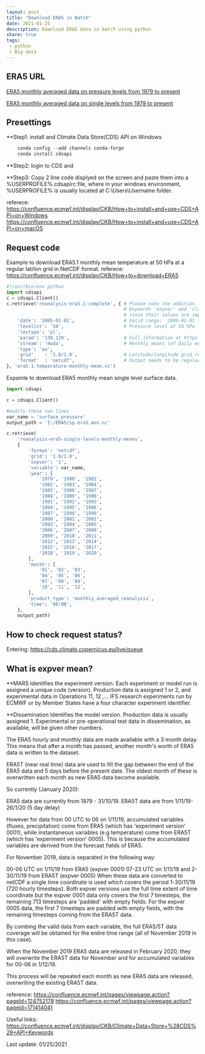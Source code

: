 ```yaml
---
layout: post
title: "Download ERA5 in Batch"
date: 2021-01-25
description: Download ERA5 data in batch using python
share: true
tags:
 - python
 - Big data
---
```


## ERA5 URL
[ERA5 monthly averaged data on pressure levels from 1979 to present](https://cds.climate.copernicus.eu/cdsapp#!/dataset/reanalysis-era5-pressure-levels-monthly-means?tab=form)

[ERA5 monthly averaged data on single levels from 1979 to present](https://cds.climate.copernicus.eu/cdsapp#!/dataset/reanalysis-era5-single-levels-monthly-means?tab=form)

## Presettings
**Step1: install and  Climate Data Store(CDS) API on Windows
```powershell
    conda config --add channels conda-forge
    conda install cdsapi
```    

**Step2: 
login to CDS and 

**Step3: 
Copy 2 line code displyed on the screen and paste them into a  %USERPROFILE%\.cdsapirc file, where in your windows environment, %USERPROFILE% is usually located at C:\Users\Username folder.

referece:
https://confluence.ecmwf.int/display/CKB/How+to+install+and+use+CDS+API+on+Windows
https://confluence.ecmwf.int/display/CKB/How+to+install+and+use+CDS+API+on+macOS

## Request code
Example to download ERA5.1 monthly mean temperature at 50 hPa at a regular lat/lon grid in NetCDF format.
referece:
<https://confluence.ecmwf.int/display/CKB/How+to+download+ERA5>

```python
#!/usr/bin/env python
import cdsapi
c = cdsapi.Client()
c.retrieve('reanalysis-era5.1-complete', { # Please note the addition '.1' for ERA5.1!
                                           # Keywords 'expver' and 'class' can be dropped. They are obsolete
                                           # since their values are imposed by 'reanalysis-era5.1-complete'
    'date': '2005-01-01',                  # Valid range:  2000-01-01 to 2006-12-31. Always first of the month for monthly means
    'levelist': '50',                      # Pressure level at 50 hPa
    'levtype': 'pl',
    'param': '130.128',                    # Full information at https://apps.ecmwf.int/codes/grib/param-db/
    'stream': 'moda',                      # Monthly means (of Daily means).
    'type': 'an',
    'grid'    : '1.0/1.0',                 # Latitude/longitude grid resolution.
    'format'  : 'netcdf',                  # Output needs to be regular lat-lon, so only works in combination with 'grid'!
}, 'era5.1-temperature-monthly-mean.nc')
```

Expamle to download ERA5 monthly mean single level surface data.
```python
import cdsapi

c = cdsapi.Client()

#modify these two lines
var_name = 'surface_pressure'
output_path = 'I:/ERA5/sp.era5.mon.nc'

c.retrieve(
    'reanalysis-era5-single-levels-monthly-means',
    {
        'format': 'netcdf',
        'grid': '1.0/1.0',  
        'expver': '1',
        'variable': var_name,
        'year': [
            '1979', '1980', '1981',
            '1982', '1983', '1984',
            '1985', '1986', '1987',
            '1988', '1989', '1990',
            '1991', '1992', '1993',
            '1994', '1995', '1996',
            '1997', '1998', '1999',
            '2000', '2001', '2002',
            '2003', '2004', '2005',
            '2006', '2007', '2008',
            '2009', '2010', '2011',
            '2012', '2013', '2014',
            '2015', '2016', '2017',
            '2018', '2019', '2020',
        ],
        'month': [
            '01', '02', '03',
            '04', '05', '06',
            '07', '08', '09',
            '10', '11', '12',
        ],
        'product_type': 'monthly_averaged_reanalysis',
        'time': '00:00',
    },
    output_path)
```

## How to check request status?
Entering:
https://cds.climate.copernicus.eu/live/queue

## What is expver mean?
**MARS 
Identifies the experiment version. Each experiment or model run is assigned a unique code (version). Production data is assigned 1 or 2, and experimental data in Operations 11, 12 ,... IFS research experiments run by ECMWF or by Member States have a four character experiment identifier.

**Dissemination
Identifies the model version. Production data is usually assigned 1. Experimental or pre-operational test data in dissemination, as available, will be given other numbers.


The ERA5 hourly and monthly data are made available with a 3 month delay. This means that after a month has passed, another month's worth of ERA5 data is written to the dataset.

ERA5T (near real time) data are used to fill the gap between the end of the ERA5 data and 5 days before the present date. The oldest month of these is overwritten each month as new ERA5 data become available.

So currently (January 2020):

ERA5 data are currently from 1979 - 31/10/19.
ERA5T data are from 1/11/19- 26/1/20 (5 day delay)

However for data from 00 UTC to 06 on 1/11/19, accumulated variables (fluxes, precipitation) come from ERA5 (which has 'experiment version' 0001), while instantaneous variables (e.g temperature) come from ERA5T (which has 'experiment version' 0005). 
This is because the accumulated variables are derived from the forecast fields of ERA5.

For November 2019, data is separated in the following way:

00-06 UTC on 1/11/19 from ERA5 (expver 0001)
07-23 UTC on 1/11/19 and 2-30/11/19 from ERA5T (expver 0005)
When these data are converted to netCDF a single time coordinate is used which covers the period 1-30/11/19 (720 hourly timesteps).
Both expver versions use the full time extent of time coordinate but the expver 0001 data only covers the first 7 timesteps, the remaining 713 timesteps are 'padded' with empty fields.
For the expver 0005 data, the first 7 timesteps are padded with empty fields, with the remaining timesteps coming from the ERA5T data.

By combing the valid data from each variable, the full ERA5/5T data coverage will be obtained for the entire time range (all of November 2019 in this case).

When the November 2019 ERA5 data are released in February 2020, they will overwrite the ERA5T data for November and for accumulated variables for 00-06 in 1/12/19.

This process will be repeated each month as new ERA5 data are released, overwriting the existing ERA5T data.

reference:
<https://confluence.ecmwf.int/pages/viewpage.action?pageId=124752178>
<https://confluence.ecmwf.int/pages/viewpage.action?pageId=171414041>

Useful links:
<https://confluence.ecmwf.int/display/CKB/Climate+Data+Store+%28CDS%29+API+Keywords>

Last update: 01/25/2021



